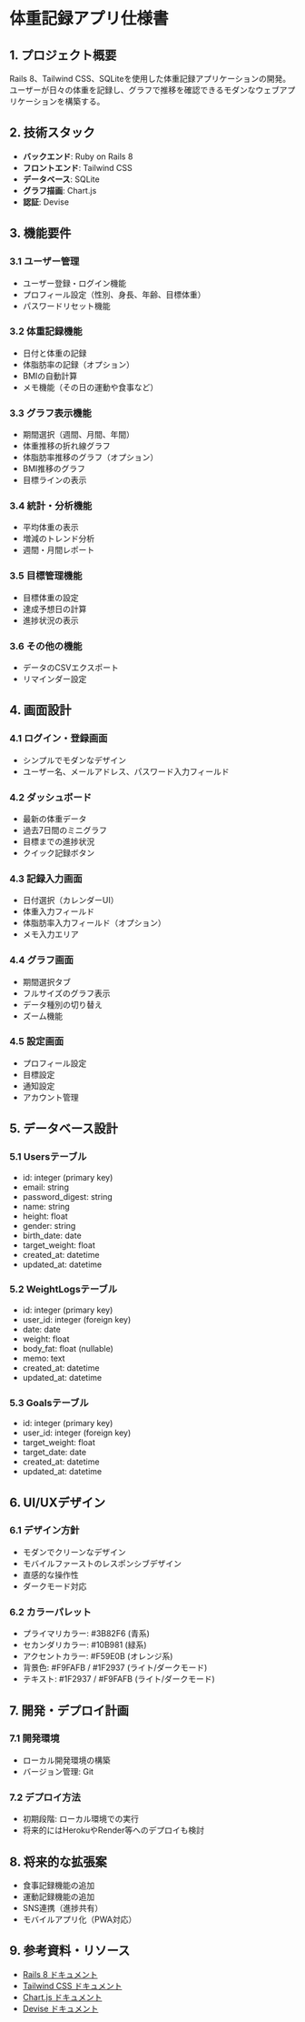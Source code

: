 # 体重記録アプリ仕様書

## 1. プロジェクト概要

Rails 8、Tailwind CSS、SQLiteを使用した体重記録アプリケーションの開発。ユーザーが日々の体重を記録し、グラフで推移を確認できるモダンなウェブアプリケーションを構築する。

## 2. 技術スタック

- **バックエンド**: Ruby on Rails 8
- **フロントエンド**: Tailwind CSS
- **データベース**: SQLite
- **グラフ描画**: Chart.js
- **認証**: Devise

## 3. 機能要件

### 3.1 ユーザー管理
- ユーザー登録・ログイン機能
- プロフィール設定（性別、身長、年齢、目標体重）
- パスワードリセット機能

### 3.2 体重記録機能
- 日付と体重の記録
- 体脂肪率の記録（オプション）
- BMIの自動計算
- メモ機能（その日の運動や食事など）

### 3.3 グラフ表示機能
- 期間選択（週間、月間、年間）
- 体重推移の折れ線グラフ
- 体脂肪率推移のグラフ（オプション）
- BMI推移のグラフ
- 目標ラインの表示

### 3.4 統計・分析機能
- 平均体重の表示
- 増減のトレンド分析
- 週間・月間レポート

### 3.5 目標管理機能
- 目標体重の設定
- 達成予想日の計算
- 進捗状況の表示

### 3.6 その他の機能
- データのCSVエクスポート
- リマインダー設定

## 4. 画面設計

### 4.1 ログイン・登録画面
- シンプルでモダンなデザイン
- ユーザー名、メールアドレス、パスワード入力フィールド

### 4.2 ダッシュボード
- 最新の体重データ
- 過去7日間のミニグラフ
- 目標までの進捗状況
- クイック記録ボタン

### 4.3 記録入力画面
- 日付選択（カレンダーUI）
- 体重入力フィールド
- 体脂肪率入力フィールド（オプション）
- メモ入力エリア

### 4.4 グラフ画面
- 期間選択タブ
- フルサイズのグラフ表示
- データ種別の切り替え
- ズーム機能

### 4.5 設定画面
- プロフィール設定
- 目標設定
- 通知設定
- アカウント管理

## 5. データベース設計

### 5.1 Usersテーブル
- id: integer (primary key)
- email: string
- password_digest: string
- name: string
- height: float
- gender: string
- birth_date: date
- target_weight: float
- created_at: datetime
- updated_at: datetime

### 5.2 WeightLogsテーブル
- id: integer (primary key)
- user_id: integer (foreign key)
- date: date
- weight: float
- body_fat: float (nullable)
- memo: text
- created_at: datetime
- updated_at: datetime

### 5.3 Goalsテーブル
- id: integer (primary key)
- user_id: integer (foreign key)
- target_weight: float
- target_date: date
- created_at: datetime
- updated_at: datetime

## 6. UI/UXデザイン

### 6.1 デザイン方針
- モダンでクリーンなデザイン
- モバイルファーストのレスポンシブデザイン
- 直感的な操作性
- ダークモード対応

### 6.2 カラーパレット
- プライマリカラー: #3B82F6 (青系)
- セカンダリカラー: #10B981 (緑系)
- アクセントカラー: #F59E0B (オレンジ系)
- 背景色: #F9FAFB / #1F2937 (ライト/ダークモード)
- テキスト: #1F2937 / #F9FAFB (ライト/ダークモード)

## 7. 開発・デプロイ計画

### 7.1 開発環境
- ローカル開発環境の構築
- バージョン管理: Git

### 7.2 デプロイ方法
- 初期段階: ローカル環境での実行
- 将来的にはHerokuやRender等へのデプロイも検討

## 8. 将来的な拡張案

- 食事記録機能の追加
- 運動記録機能の追加
- SNS連携（進捗共有）
- モバイルアプリ化（PWA対応）

## 9. 参考資料・リソース

- [Rails 8 ドキュメント](https://guides.rubyonrails.org/)
- [Tailwind CSS ドキュメント](https://tailwindcss.com/docs)
- [Chart.js ドキュメント](https://www.chartjs.org/docs/latest/)
- [Devise ドキュメント](https://github.com/heartcombo/devise) 